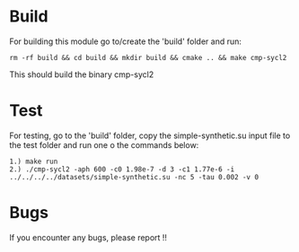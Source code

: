 # Build
For building this module go to/create the 'build' folder and run:
  
    rm -rf build && cd build && mkdir build && cmake .. && make cmp-sycl2

This should build the binary cmp-sycl2

# Test
For testing, go to the 'build' folder, copy the simple-synthetic.su input file to
the test folder and run one o the commands below:

    1.) make run
	2.) ./cmp-sycl2 -aph 600 -c0 1.98e-7 -d 3 -c1 1.77e-6 -i ../../../../datasets/simple-synthetic.su -nc 5 -tau 0.002 -v 0

# Bugs
If you encounter any bugs, please report !!
